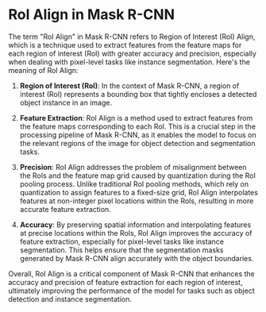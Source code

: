 # RoI Align in Mask R-CNN

The term "RoI Align" in Mask R-CNN refers to Region of Interest (RoI) Align, which is a technique used to extract features from the feature maps for each region of interest (RoI) with greater accuracy and precision, especially when dealing with pixel-level tasks like instance segmentation. Here's the meaning of RoI Align:

1. **Region of Interest (RoI)**: In the context of Mask R-CNN, a region of interest (RoI) represents a bounding box that tightly encloses a detected object instance in an image.

2. **Feature Extraction**: RoI Align is a method used to extract features from the feature maps corresponding to each RoI. This is a crucial step in the processing pipeline of Mask R-CNN, as it enables the model to focus on the relevant regions of the image for object detection and segmentation tasks.

3. **Precision**: RoI Align addresses the problem of misalignment between the RoIs and the feature map grid caused by quantization during the RoI pooling process. Unlike traditional RoI pooling methods, which rely on quantization to assign features to a fixed-size grid, RoI Align interpolates features at non-integer pixel locations within the RoIs, resulting in more accurate feature extraction.

4. **Accuracy**: By preserving spatial information and interpolating features at precise locations within the RoIs, RoI Align improves the accuracy of feature extraction, especially for pixel-level tasks like instance segmentation. This helps ensure that the segmentation masks generated by Mask R-CNN align accurately with the object boundaries.

Overall, RoI Align is a critical component of Mask R-CNN that enhances the accuracy and precision of feature extraction for each region of interest, ultimately improving the performance of the model for tasks such as object detection and instance segmentation.
